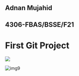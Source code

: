 ## Adnan Mujahid
## 4306-FBAS/BSSE/F21
# First Git Project
![](C:\Users\adnan\gitLabproject1\images/)



![img9](https://github.com/Adnan350/git-lab-project/assets/164300387/b695e801-89ad-4db1-86df-05a1e8b347d8)
